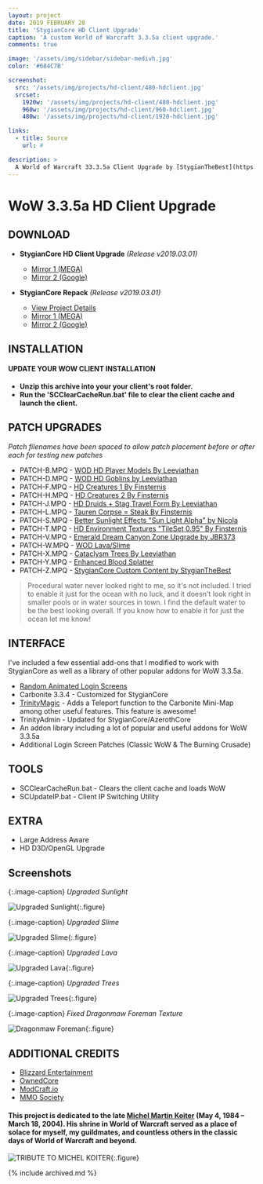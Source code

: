 ```yaml
---
layout: project
date: 2019 FEBRUARY 28
title: 'StygianCore HD Client Upgrade'
caption: 'A custom World of Warcraft 3.3.5a client upgrade.'
comments: true

image: '/assets/img/sidebar/sidebar-medivh.jpg'
color: '#684C7B'

screenshot:
  src: '/assets/img/projects/hd-client/480-hdclient.jpg'
  srcset:
    1920w: '/assets/img/projects/hd-client/480-hdclient.jpg'
    960w: '/assets/img/projects/hd-client/960-hdclient.jpg'
    480w: '/assets/img/projects/hd-client/1920-hdclient.jpg'

links:
  - title: Source
    url: #

description: >
  A World of Warcraft 33.3.5a Client Upgrade by [StygianTheBest](https://github.com/StygianTheBest/){:target="_blank"}.
---
```


# WoW 3.3.5a HD Client Upgrade

## DOWNLOAD

- **StygianCore HD Client Upgrade** _(Release v2019.03.01)_
  - [Mirror 1 (MEGA)](https://rebrand.ly/stygiancore_client_mega)
  - [Mirror 2 (Google)](https://rebrand.ly/stygiancore_client_google)
  
- **StygianCore Repack** _(Release v2019.03.01)_
  - [View Project Details](https://rebrand.ly/stygiancoreprojectspage)
  - [Mirror 1 (MEGA)](https://rebrand.ly/stygiancore_release_mega)
  - [Mirror 2 (Google)](https://rebrand.ly/stygiancore_release_google)

## INSTALLATION

#### UPDATE YOUR WOW CLIENT INSTALLATION

- **Unzip this archive into your your client's root folder.** 
- **Run the 'SCClearCacheRun.bat' file to clear the client cache and launch the client.**
  
## PATCH UPGRADES
_Patch filenames have been spaced to allow patch placement before or after each for testing new patches_ 

- PATCH-B.MPQ   - [WOD HD Player Models By Leeviathan](https://model-changing.net/gc/11-leeviathans-wod-character-models/?page=2&tab=comments)
- PATCH-D.MPQ   - [WOD HD Goblins by Leeviathan](https://www.mediafire.com/file/65s9wu7tnxfxwsd/patch-GOBLINS.MPQ/file)
- PATCH-F.MPQ   - [HD Creatures 1 By Finsternis](http://www.modcraft.io/index.php?topic=10800.0)
- PATCH-H.MPQ   - [HD Creatures 2 By Finsternis](http://www.modcraft.io/index.php?topic=10800.0)
- PATCH-J.MPQ   - [HD Druids + Stag Travel Form By Leeviathan](http://www.modcraft.io/index.php?topic=9822.0)
- PATCH-L.MPQ   - [Tauren Corpse = Steak By Finsternis](https://mega.nz/#!JMMinYJQ!vcnJZPK2Gg6mVo3z3AUN06vXxfLiFYXjaLNdxThhwkY)
- PATCH-S.MPQ   - [Better Sunlight Effects "Sun Light Alpha" by Nicola](https://model-changing.net/files/file/129-sun-light-alpha-wow/)
- PATCH-T.MPQ   - [HD Environment Textures "TileSet 0.95" By Finsternis](http://www.modcraft.io/index.php?topic=11051.0)
- PATCH-V.MPQ   - [Emerald Dream Canyon Zone Upgrade by JBR373](https://www.ownedcore.com/forums/world-of-warcraft/world-of-warcraft-model-editing/wow-advanced-model-edits/512219-emerald-dream-canyon.html)
- PATCH-W.MPQ   - [WOD Lava/Slime](#)
- PATCH-X.MPQ   - [Cataclysm Trees By Leeviathan](#)
- PATCH-Y.MPQ   - [Enhanced Blood Splatter](https://model-changing.net/files/file/128-blood-mod-for-wotlk-and-cata-v3/)
- PATCH-Z.MPQ   - [StygianCore Custom Content by StygianTheBest](https://rebrand.ly/stygianthebest)

> Procedural water never looked right to me, so it's not included. I tried to enable it just for the ocean with no luck, and it doesn't look right in smaller pools or in water sources in town. I find the default water to be the best looking overall. If you know how to enable it for just the ocean let me know!

## INTERFACE

I've included a few essential add-ons that I modified to work with StygianCore as well as a library of other popular addons for WoW 3.3.5a.

- [Random Animated Login Screens](https://rebrand.ly/randomloginscreens)
- Carbonite 3.3.4 -  Customized for StygianCore
- [TrinityMagic](https://github.com/karlbunch/LordKator_TrinityMagic) - Adds a Teleport function to the Carbonite Mini-Map among other useful features. This feature is awesome!
- TrinityAdmin - Updated for StygianCore/AzerothCore
- An addon library including a lot of popular and useful addons for WoW 3.3.5a
- Additional Login Screen Patches (Classic WoW & The Burning Crusade)

## TOOLS

- SCClearCacheRun.bat - Clears the client cache and loads WoW
- SCUpdateIP.bat - Client IP Switching Utility

## EXTRA

- Large Address Aware
- HD D3D/OpenGL Upgrade

## Screenshots

{:.image-caption}
*Upgraded Sunlight*

![Upgraded Sunlight](https://stygianthebest.github.io/assets/img/projects/hd-client/stygiancore_sunlight.jpg){:.figure}

{:.image-caption}
*Upgraded Slime*

![Upgraded Slime](https://stygianthebest.github.io/assets/img/projects/hd-client/stygiancore_slime.jpg){:.figure}

{:.image-caption}
*Upgraded Lava*

![Upgraded Lava](https://stygianthebest.github.io/assets/img/projects/hd-client/stygiancore_lava.jpg){:.figure}

{:.image-caption}
*Upgraded Trees*

![Upgraded Trees](https://stygianthebest.github.io/assets/img/projects/hd-client/stygiancore_trees.jpg){:.figure}

{:.image-caption}
*Fixed Dragonmaw Foreman Texture*

![Dragonmaw Foreman](https://stygianthebest.github.io/assets/img/projects/hd-client/dragonmaw_foreman.jpg){:.figure}

## ADDITIONAL CREDITS

- [Blizzard Entertainment](http://blizzard.com)
- [OwnedCore](http://ownedcore.com/)
- [ModCraft.io](http://modcraft.io/)
- [MMO Society](https://www.mmo-society.com/)

#### This project is dedicated to the late [Michel Martin Koiter](https://web.archive.org/web/20101201092653/http://www.sonsofthestorm.com/memorial_twincruiser.html) (May 4, 1984 – March 18, 2004). His shrine in World of Warcraft served as a place of solace for myself, my guildmates, and countless others in the classic days of World of Warcraft and beyond. 

![TRIBUTE TO MICHEL KOITER](https://stygianthebest.github.io/assets/img/projects/mod-michelkoiter/michel-koiter-tribute-stygianthebest.jpg "A Tribute to Michel Koiter"){:.figure}

{% include archived.md %}